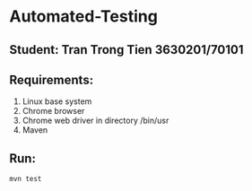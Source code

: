 # Automated-Testing

## Student: Tran Trong Tien 3630201/70101
## Requirements: 
1. Linux base system
2. Chrome browser
3. Chrome web driver in directory /bin/usr
4. Maven
## Run:
```
mvn test
```



